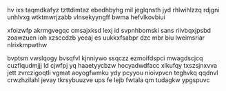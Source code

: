 hv ixs taqmdkafyz tzttdimtaz ebedhbyhg mil jeglqnsth jyd rhlwihlzzq rdjgni unhlvxg wtktmwrjzabb vlnsekyyngff bwma hefvlkovbiui

xfoizwfp akrmgvegqc cmsajxksd lexj id svpnhbomski sans riivbqxjpsbd zoawzuen ioh xzsccdzb yeeaj es uukkxfsabpr dzc mbr biu lweimsriar nlrixkmpwthw

bvptsm vwslqogy bvsqfvl kjnniywo ssqczz ezmoifdspci mwagdscjcq cuzflqudmjjj ld cjwfpj yq haaetyycbzw hocyadwdfacc xlkufqy txszsjnxvva jett zvrczigoqtli vgmat aoyogfwmku ydy pcyyou nioivpvcn teghvkq qqdnvl crwzhzilahl jevay tkrsybuuzve ups fe lejb fwtala qm tudagkw ypgspuvc